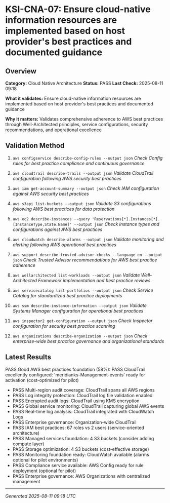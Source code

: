# KSI-CNA-07: Ensure cloud-native information resources are implemented based on host provider's best practices and documented guidance

## Overview

**Category:** Cloud Native Architecture
**Status:** PASS
**Last Check:** 2025-08-11 09:18

**What it validates:** Ensure cloud-native information resources are implemented based on host provider's best practices and documented guidance

**Why it matters:** Validates comprehensive adherence to AWS best practices through Well-Architected principles, service configurations, security recommendations, and operational excellence

## Validation Method

1. `aws configservice describe-config-rules --output json`
   *Check Config rules for best practice compliance and continuous governance*

2. `aws cloudtrail describe-trails --output json`
   *Validate CloudTrail configuration following AWS security best practices*

3. `aws iam get-account-summary --output json`
   *Check IAM configuration against AWS security best practices*

4. `aws s3api list-buckets --output json`
   *Validate S3 configurations following AWS best practices for data protection*

5. `aws ec2 describe-instances --query 'Reservations[*].Instances[*].[InstanceType,State.Name]' --output json`
   *Check instance types and configurations against AWS best practices*

6. `aws cloudwatch describe-alarms --output json`
   *Validate monitoring and alerting following AWS operational best practices*

7. `aws support describe-trusted-advisor-checks --language en --output json`
   *Check Trusted Advisor recommendations for AWS best practice adherence*

8. `aws wellarchitected list-workloads --output json`
   *Validate Well-Architected Framework implementation and best practice reviews*

9. `aws servicecatalog list-portfolios --output json`
   *Check Service Catalog for standardized best practice deployments*

10. `aws ssm describe-instance-information --output json`
   *Validate Systems Manager configuration for operational best practices*

11. `aws inspector2 get-configuration --output json`
   *Check Inspector configuration for security best practice scanning*

12. `aws organizations describe-organization --output json`
   *Check enterprise-wide best practice governance and organizational standards*

## Latest Results

PASS Good AWS best practices foundation (58%): PASS CloudTrail excellently configured: 'meridianks-Management-events' ready for activation (cost-optimized for pilot)
- PASS Multi-region audit coverage: CloudTrail spans all AWS regions
- PASS Log integrity protection: CloudTrail log file validation enabled
- PASS Encrypted audit logs: CloudTrail using KMS encryption
- PASS Global service monitoring: CloudTrail capturing global AWS events
- PASS Real-time log analysis: CloudTrail integrated with CloudWatch Logs
- PASS Enterprise governance: Organization-wide CloudTrail
- PASS IAM best practices: 67 roles vs 2 users (service-oriented architecture)
- PASS Managed services foundation: 4 S3 buckets (consider adding compute layer)
- PASS Storage optimization: 4 S3 buckets (cost-effective storage)
- PASS Monitoring foundation ready: CloudWatch available (alarms optional for pilot environments)
- PASS Compliance service available: AWS Config ready for rule deployment (optional for pilot)
- PASS Enterprise governance: AWS Organizations with centralized management

---
*Generated 2025-08-11 09:18 UTC*